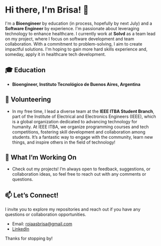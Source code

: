 # Hi there, I'm Brisa! 👋

I'm a **Bioengineer** by education (in process, hopefully by next July) and a **Software Engineer** by experience. I'm passionate about leveraging technology to enhance healthcare. I currently work at **Solvd** as a team lead on my project, where I focus on software development and team collaboration. With a commitment to problem-solving, I aim to create impactful solutions. I'm hoping to gain more hard skills experience and, someday, apply it in healthcare tech development.

## 🎓 Education
- **Bioengineer, Instituto Tecnológico de Buenos Aires, Argentina**

## 🤝 Volunteering
- In my free time, I lead a diverse team at the **IEEE ITBA Student Branch**, part of the Institute of Electrical and Electronics Engineers (IEEE), which is a global organization dedicated to advancing technology for humanity. At IEEE ITBA, we organize programming courses and tech competitions, fostering skill development and collaboration among students. It’s a fantastic way to engage with the community, learn new things, and inspire others in the field of technology!

## 🌱 What I’m Working On
- Check out my projects! I’m always open to feedback, suggestions, or collaboration ideas, so feel free to reach out with any comments or questions.

## 📫 Let’s Connect!
I invite you to explore my repositories and reach out if you have any questions or collaboration opportunities.

- Email: [rojaasbrisa@gmail.com](mailto:rojaasbrisa@gmail.com)
- [LinkedIn](https://www.linkedin.com/in/rojas-brisa/)

Thanks for stopping by!
